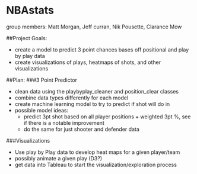 # NBAstats

group members: Matt Morgan, Jeff curran, Nik Pousette, Clarance Mow

##Project Goals:
- create a model to predict 3 point chances bases off positional and play by play data
- create visualizations of plays, heatmaps of shots, and other visualizations

##Plan:
###3 Point Predictor
   - clean data using the playbyplay_cleaner and position_clear classes
   - combine data types differently for each model
   - create machine learning model to try to predict if shot will do in
   - possible model ideas:
       - predict 3pt shot based on all player positions + weighted 3pt %, see if there is a notable improvement 
       - do the same for just shooter and defender data

###Visualizations
   - Use play by Play data to develop heat maps for a given player/team
   - possibly animate a given play (D3?)
   - get data into Tableau to start the visualization/exploration process 
    
